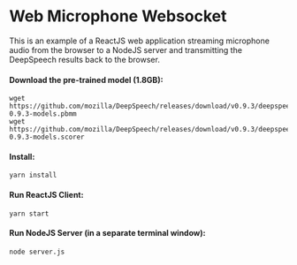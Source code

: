 # Web Microphone Websocket

This is an example of a ReactJS web application streaming microphone audio from the browser
to a NodeJS server and transmitting the DeepSpeech results back to the browser.

#### Download the pre-trained model (1.8GB):

```
wget https://github.com/mozilla/DeepSpeech/releases/download/v0.9.3/deepspeech-0.9.3-models.pbmm
wget https://github.com/mozilla/DeepSpeech/releases/download/v0.9.3/deepspeech-0.9.3-models.scorer
```

#### Install:

```
yarn install
```

#### Run ReactJS Client:

```
yarn start
```

#### Run NodeJS Server (in a separate terminal window):

```
node server.js
```
